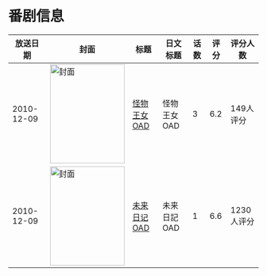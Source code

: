 # 番剧信息

|放送日期|封面|标题|日文标题|话数|评分|评分人数|
|---|---|---|---|---|---|---|
|2010-12-09|<img src="//lain.bgm.tv/pic/cover/c/79/ec/10488_PNSQg.jpg" alt="封面" style="width:150px;height:200px;object-fit:cover;">|[怪物王女 OAD](https://bangumi.tv/subject/10488)|怪物王女 OAD|3|6.2|149人评分|
|2010-12-09|<img src="//lain.bgm.tv/pic/cover/c/f0/54/18299_JrK2e.jpg" alt="封面" style="width:150px;height:200px;object-fit:cover;">|[未来日记 OAD](https://bangumi.tv/subject/18299)|未来日記 OAD|1|6.6|1230人评分|
